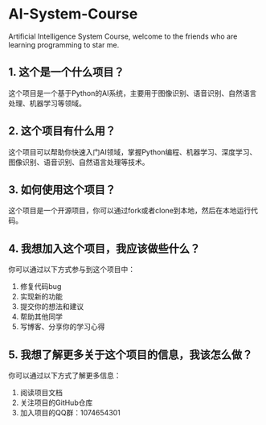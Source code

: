 # AI-System-Course
Artificial Intelligence System Course, welcome to the friends who are learning programming to star me.

## 1. 这个是一个什么项目？    
这个项目是一个基于Python的AI系统，主要用于图像识别、语音识别、自然语言处理、机器学习等领域。

## 2. 这个项目有什么用？    
这个项目可以帮助你快速入门AI领域，掌握Python编程、机器学习、深度学习、图像识别、语音识别、自然语言处理等技术。

## 3. 如何使用这个项目？    
这个项目是一个开源项目，你可以通过fork或者clone到本地，然后在本地运行代码。

## 4. 我想加入这个项目，我应该做些什么？    
你可以通过以下方式参与到这个项目中：

1. 修复代码bug
2. 实现新的功能
3. 提交你的想法和建议
4. 帮助其他同学
5. 写博客、分享你的学习心得

## 5. 我想了解更多关于这个项目的信息，我该怎么做？    
你可以通过以下方式了解更多信息：

1. 阅读项目文档
2. 关注项目的GitHub仓库
3. 加入项目的QQ群：1074654301


